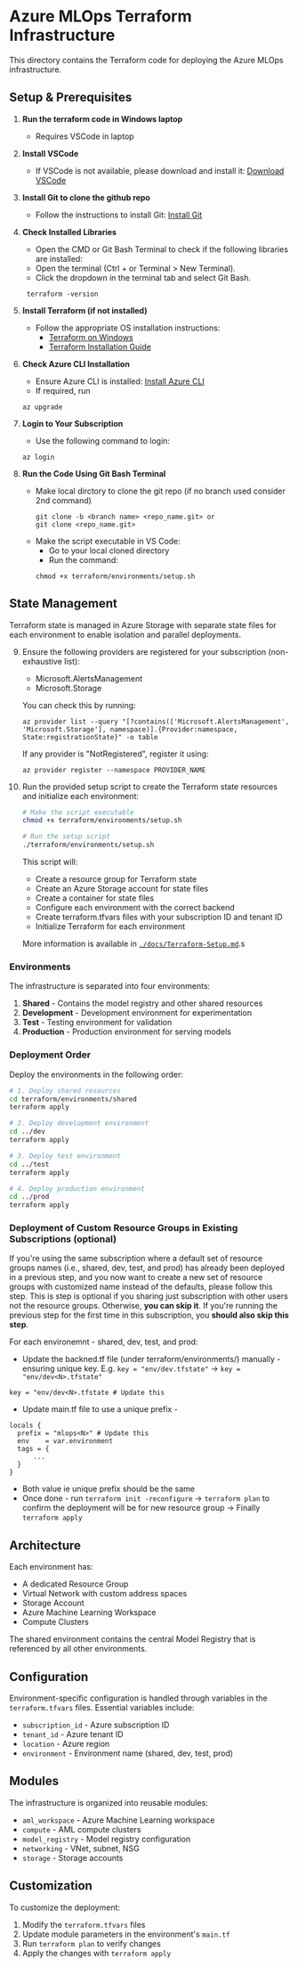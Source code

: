 # Azure MLOps Terraform Infrastructure

This directory contains the Terraform code for deploying the Azure MLOps infrastructure.

## Setup & Prerequisites

1. **Run the terraform code in Windows laptop**
    - Requires VSCode in laptop

2. **Install VSCode**
   - If VSCode is not available, please download and install it: [Download VSCode](https://code.visualstudio.com/download)

3. **Install Git to clone the github repo**
   - Follow the instructions to install Git: [Install Git](https://www.windowscentral.com/how-clone-github-repos-windows-10-11-and-wsl)

4. **Check Installed Libraries**
   - Open the CMD or Git Bash Terminal to check if the following libraries are installed:
   - Open the terminal (Ctrl +  or Terminal > New Terminal).
   - Click the dropdown in the terminal tab and select Git Bash.
   ```
    terraform -version
    ```

5. **Install Terraform (if not installed)**
   - Follow the appropriate OS installation instructions:
     - [Terraform on Windows](https://learn.microsoft.com/en-us/azure/developer/terraform/get-started-windows-bash)
     - [Terraform Installation Guide](https://developer.hashicorp.com/terraform/install)

6. **Check Azure CLI Installation**
   - Ensure Azure CLI is installed: [Install Azure CLI](https://learn.microsoft.com/en-us/cli/azure/install-azure-cli-windows?view=azure-cli-latest&pivots=winget)
   - If required, run
   ```
   az upgrade
   ```

7. **Login to Your Subscription**
   - Use the following command to login:
   ```
   az login
   ```

8. **Run the Code Using Git Bash Terminal**
   - Make local dirctory to clone the git repo (if no branch used consider 2nd command)
     ```
     git clone -b <branch name> <repo_name.git> or
     git clone <repo_name.git>
     ```     
   - Make the script executable in VS Code:
     - Go to your local cloned directory
     - Run the command:
     ```
     chmod +x terraform/environments/setup.sh
     ```

## State Management

Terraform state is managed in Azure Storage with separate state files for each environment to enable isolation and parallel deployments.

9. Ensure the following providers are registered for your subscription (non-exhaustive list):
    - Microsoft.AlertsManagement
    - Microsoft.Storage

    You can check this by running:
    ```
    az provider list --query "[?contains(['Microsoft.AlertsManagement', 'Microsoft.Storage'], namespace)].{Provider:namespace, State:registrationState}" -o table
    ```

    If any provider is "NotRegistered", register it using:

    ```
    az provider register --namespace PROVIDER_NAME
    ```

10. Run the provided setup script to create the Terraform state resources and initialize each environment:

    ```bash
    # Make the script executable
    chmod +x terraform/environments/setup.sh

    # Run the setup script
    ./terraform/environments/setup.sh
    ```

    This script will:
    - Create a resource group for Terraform state
    - Create an Azure Storage account for state files
    - Create a container for state files
    - Configure each environment with the correct backend
    - Create terraform.tfvars files with your subscription ID and tenant ID
    - Initialize Terraform for each environment

    More information is available in [`./docs/Terraform-Setup.md`](./docs/Terraform-Setup.md).s

### Environments

The infrastructure is separated into four environments:

1. **Shared** - Contains the model registry and other shared resources
2. **Development** - Development environment for experimentation
3. **Test** - Testing environment for validation
4. **Production** - Production environment for serving models

### Deployment Order

Deploy the environments in the following order:

```bash
# 1. Deploy shared resources
cd terraform/environments/shared
terraform apply

# 2. Deploy development environment
cd ../dev
terraform apply

# 3. Deploy test environment
cd ../test
terraform apply

# 4. Deploy production environment
cd ../prod
terraform apply
```
### Deployment of Custom Resource Groups in Existing Subscriptions (optional)

If you're using the same subscription where a default set of resource groups names (i.e., shared, dev, test, and prod) has already been deployed in a previous step, and you now want to create a new set of resource groups with customized name instead of the defaults, please follow this step. This is step is optional if you sharing just subscription with other users not the resource groups. Otherwise, **you can skip it**. If you're running the previous step for the first time in this subscription, you **should also skip this step**.

For each environemnt - shared, dev, test, and prod:
- Update the backned.tf file (under terraform/environments/<dev or test..>) manually - ensuring unique key. E.g. `key = "env/dev.tfstate"` -> `key = "env/dev<N>.tfstate"`
```
key = "env/dev<N>.tfstate # Update this
```
- Update main.tf file to use a unique prefix - 
```
locals {
  prefix = "mlops<N>" # Update this
  env    = var.environment
  tags = {
      ...
  }
}
```
- Both <N> value ie unique prefix should be the same
- Once done - run `terraform init -reconfigure` -> `terraform plan` to confirm the deployment will be for new resource group -> Finally `terraform apply`

## Architecture

Each environment has:
- A dedicated Resource Group
- Virtual Network with custom address spaces
- Storage Account
- Azure Machine Learning Workspace
- Compute Clusters

The shared environment contains the central Model Registry that is referenced by all other environments.

## Configuration

Environment-specific configuration is handled through variables in the `terraform.tfvars` files. Essential variables include:

- `subscription_id` - Azure subscription ID
- `tenant_id` - Azure tenant ID
- `location` - Azure region
- `environment` - Environment name (shared, dev, test, prod)

## Modules

The infrastructure is organized into reusable modules:

- `aml_workspace` - Azure Machine Learning workspace
- `compute` - AML compute clusters
- `model_registry` - Model registry configuration
- `networking` - VNet, subnet, NSG
- `storage` - Storage accounts

## Customization

To customize the deployment:

1. Modify the `terraform.tfvars` files
2. Update module parameters in the environment's `main.tf`
3. Run `terraform plan` to verify changes
4. Apply the changes with `terraform apply`
